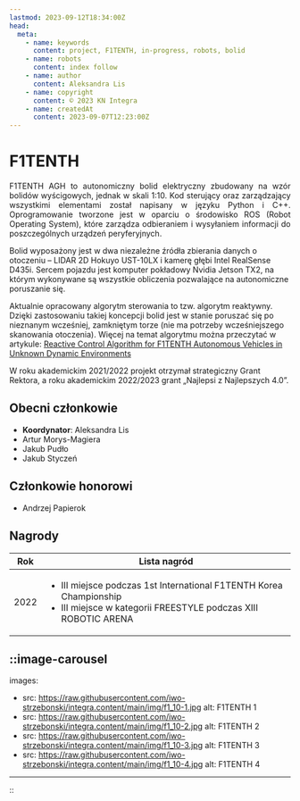 ```yaml
---
lastmod: 2023-09-12T18:34:00Z
head:
  meta:
    - name: keywords
      content: project, F1TENTH, in-progress, robots, bolid
    - name: robots
      content: index follow
    - name: author
      content: Aleksandra Lis
    - name: copyright
      content: © 2023 KN Integra
    - name: createdAt
      content: 2023-09-07T12:23:00Z
---
```


# F1TENTH
<p style="text-align:justify">
F1TENTH AGH to autonomiczny bolid elektryczny zbudowany na wzór bolidów wyścigowych, jednak w skali 1:10. Kod sterujący oraz zarządzający wszystkimi elementami został napisany w języku Python i C++. Oprogramowanie tworzone jest w oparciu o środowisko ROS (Robot Operating System), które zarządza odbieraniem i wysyłaniem informacji do poszczególnych urządzeń peryferyjnych.  

Bolid wyposażony jest w dwa niezależne źródła zbierania danych o otoczeniu – LIDAR 2D Hokuyo UST-10LX i kamerę głębi Intel RealSense D435i. Sercem pojazdu jest komputer pokładowy Nvidia Jetson TX2, na którym wykonywane są wszystkie obliczenia pozwalające na autonomiczne poruszanie się.

Aktualnie opracowany algorytm sterowania to tzw. algorytm reaktywny. Dzięki zastosowaniu takiej koncepcji bolid jest w stanie poruszać się po nieznanym wcześniej, zamkniętym torze (nie ma potrzeby wcześniejszego skanowania otoczenia). Więcej na temat algorytmu można przeczytać w artykule: [Reactive Control Algorithm for F1TENTH Autonomous Vehicles in Unknown Dynamic Environments](https://doi.org/10.1007/978-3-031-35173-0_22)

W roku akademickim 2021/2022 projekt otrzymał strategiczny Grant Rektora, a roku akademickim 2022/2023 grant „Najlepsi z Najlepszych 4.0”.
</p>

## Obecni członkowie

- **Koordynator**: Aleksandra Lis
- Artur Morys-Magiera
- Jakub Pudło
- Jakub Styczeń

## Członkowie honorowi

- Andrzej Papierok


## Nagrody
| Rok  | Lista nagród   |
| -----| -------------- |
| 2022 |<ul> <li> III miejsce podczas 1st International F1TENTH Korea Championship </li><li> III miejsce w kategorii FREESTYLE podczas XIII ROBOTIC ARENA</ul>|


<!-- markdownlint-disable MD003 MD007 -->
::image-carousel
---

images:

- src: https://raw.githubusercontent.com/iwo-strzebonski/integra.content/main/img/f1_10-1.jpg
  alt: F1TENTH 1
- src: https://raw.githubusercontent.com/iwo-strzebonski/integra.content/main/img/f1_10-2.jpg
  alt: F1TENTH 2
- src: https://raw.githubusercontent.com/iwo-strzebonski/integra.content/main/img/f1_10-3.jpg
  alt: F1TENTH 3
- src: https://raw.githubusercontent.com/iwo-strzebonski/integra.content/main/img/f1_10-4.jpg
  alt: F1TENTH 4

---
::
<!-- markdownlint-enable MD003 MD007 -->
